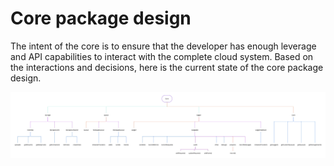 # Core package design

The intent of the core is to ensure that the developer has enough leverage and API capabilities to interact with the complete cloud system. 
Based on the interactions and decisions, here is the current state of the core package design.

![Core package design](./.assets/core-package-design.jpg)